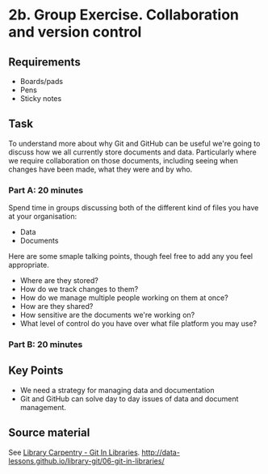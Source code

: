 2b. Group Exercise. Collaboration and version control
======================================================

Requirements
------------

- Boards/pads
- Pens
- Sticky notes

Task
----

To understand more about why Git and GitHub can be useful we're going to discuss how we all currently store documents and data.  Particularly where we require collaboration on those documents, including seeing when changes have been made, what they were and by who.

### Part A: 20 minutes

Spend time in groups discussing both of the different kind of files you have at your organisation:

- Data
- Documents

Here are some smaple talking points, though feel free to add any you feel appropriate.

- Where are they stored?
- How do we track changes to them?
- How do we manage multiple people working on them at once?
- How are they shared?
- How sensitive are the documents we're working on?
- What level of control do you have over what file platform you may use?

### Part B: 20 minutes

Key Points
----------

- We need a strategy for managing data and documentation
- Git and GitHub can solve day to day issues of data and document management.

Source material
---------------

See [Library Carpentry - Git In Libraries](http://data-lessons.github.io/library-git/06-git-in-libraries/).
http://data-lessons.github.io/library-git/06-git-in-libraries/